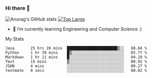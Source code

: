 ### Hi there 👋

![Anurag's GitHub stats](https://github-readme-stats.vercel.app/api?username=MatteoIorio11&show_icons=true&theme=dark) 
[![Top Langs](https://github-readme-stats.vercel.app/api/top-langs/?username=MatteoIorio11&theme=dark)](https://github.com/MatteoIorio11/github-readme-stats)

- 🌱 I’m currently learning Engineering and Computer Science :)

<!--
**MatteoIorio11/MatteoIorio11** is a ✨ _special_ ✨ repository because its `README.md` (this file) appears on your GitHub profile.

Here are some ideas to get you started:

- 🔭 I’m currently working on ...
- 🌱 I’m currently learning ...
- 👯 I’m looking to collaborate on ...
- 🤔 I’m looking for help with ...
- 💬 Ask me about ...
- 📫 How to reach me: ...
- 😄 Pronouns: ...
- ⚡ Fun fact: ...
-->
My Stats
<!--START_SECTION:waka-->

```text
Java       25 hrs 26 mins  ██████████████████████▒░░   88.84 %
Python     1 hr 39 mins    █▒░░░░░░░░░░░░░░░░░░░░░░░   05.77 %
Markdown   1 hr 11 mins    █░░░░░░░░░░░░░░░░░░░░░░░░   04.19 %
Text       15 mins         ▒░░░░░░░░░░░░░░░░░░░░░░░░   00.91 %
JSON       4 mins          ░░░░░░░░░░░░░░░░░░░░░░░░░   00.27 %
textmate   0 secs          ░░░░░░░░░░░░░░░░░░░░░░░░░   00.02 %
```

<!--END_SECTION:waka-->

